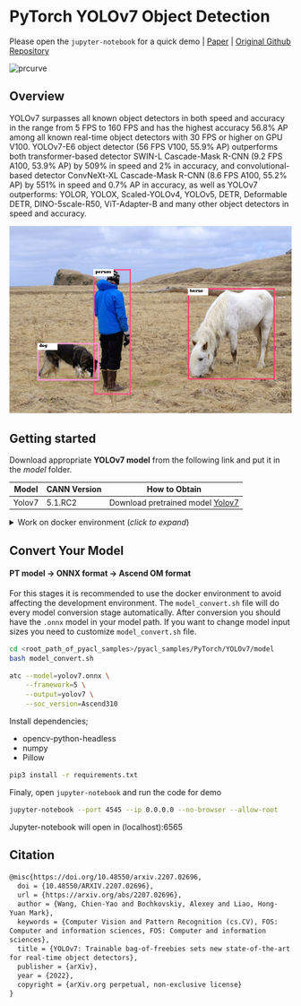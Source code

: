 # PyTorch YOLOv7 Object Detection
Please open the `jupyter-notebook` for a quick demo | [Paper](https://arxiv.org/abs/2207.02696) | [Original Github Repository](https://github.com/WongKinYiu/yolov7)

<img src="https://pjreddie.com/media/image/yologo_2.png" height="200" alt="prcurve"/>


## Overview
YOLOv7 surpasses all known object detectors in both speed and accuracy in the range from 5 FPS to 160 FPS and has the highest accuracy 56.8% AP among all known real-time object detectors with 30 FPS or higher on GPU V100. YOLOv7-E6 object detector (56 FPS V100, 55.9% AP) outperforms both transformer-based detector SWIN-L Cascade-Mask R-CNN (9.2 FPS A100, 53.9% AP) by 509% in speed and 2% in accuracy, and convolutional-based detector ConvNeXt-XL Cascade-Mask R-CNN (8.6 FPS A100, 55.2% AP) by 551% in speed and 0.7% AP in accuracy, as well as YOLOv7 outperforms: YOLOR, YOLOX, Scaled-YOLOv4, YOLOv5, DETR, Deformable DETR, DINO-5scale-R50, ViT-Adapter-B and many other object detectors in speed and accuracy. 

<img src="../../Common/data/yolo_result.png" alt="prcurve"/>


## Getting started

Download appropriate **YOLOv7 model** from the following link and put it in the _model_ folder. 

| **Model** | **CANN Version** | **How to Obtain** |
|---|---|---|
| Yolov7 | 5.1.RC2  | Download pretrained model [Yolov7](https://github.com/WongKinYiu/yolov7/releases/download/v0.1/yolov7.pt)

<details> <summary> Work on docker environment (<i>click to expand</i>)</summary>

Start your docker environment.

```bash
sudo docker run -it -u root --rm --name yolov7_docker -p 6565:4545 \
--device=/dev/davinci0 \
--device=/dev/davinci_manager \
--device=/dev/devmm_svm \
--device=/dev/hisi_hdc \
-v /usr/local/dcmi:/usr/local/dcmi \
-v /usr/local/bin/npu-smi:/usr/local/bin/npu-smi \
-v /usr/local/Ascend/driver:/usr/local/Ascend/driver \
-v /PATH/pyacl_samples:/workspace/pyacl_samples \
ascendhub.huawei.com/public-ascendhub/infer-modelzoo:22.0.RC2 /bin/bash
```
    
```bash
apt-get update && apt-get install -y --no-install-recommends \
        gcc \
        g++ \
        make \
        cmake \
        zlib1g \
        zlib1g-dev \
        openssl \
        libsqlite3-dev \
        libssl-dev \
        libffi-dev \
        unzip \
        pciutils \
        net-tools \
        libblas-dev \
        gfortran \
        libblas3 \
        libopenblas-dev \
        libbz2-dev \
        build-essential \
        lzma \
        liblzma-dev \
        git \
        && \
    apt-get clean && \
    rm -rf /var/lib/apt/lists/*
```
    
```bash
rm -rf /usr/local/python3.9.2

wget https://www.python.org/ftp/python/3.7.5/Python-3.7.5.tgz --no-check-certificate && \
    tar -zxvf Python-3.7.5.tgz && \
    cd Python-3.7.5 && \
    ./configure --prefix=/usr/local/python3.7.5 --enable-loadable-sqlite-extensions --enable-shared && make -j && make install && \
    cd .. && \
    rm -r -d Python-3.7.5 && rm Python-3.7.5.tgz && \
    export LD_LIBRARY_PATH=/usr/local/python3.7.5/lib:$LD_LIBRARY_PATH && \
    export PATH=/usr/local/python3.7.5/bin:$PATH

pip3 install --upgrade pip
pip3 install attrs numpy decorator sympy cffi pyyaml pathlib2 psutil protobuf scipy requests absl-py jupyter jupyterlab sympy

```


</details>

## Convert Your Model

#### PT model -> ONNX format -> Ascend OM format
For this stages it is recommended to use the docker environment to avoid affecting the development environment. The `model_convert.sh` file will do every model conversion stage automatically. After conversion you should have the `.onnx` model in your model path. If you want to change model input sizes you need to customize `model_convert.sh` file.

```bash
cd <root_path_of_pyacl_samples>/pyacl_samples/PyTorch/YOLOv7/model
bash model_convert.sh
```

```bash
atc --model=yolov7.onnx \
    --framework=5 \
    --output=yolov7 \
    --soc_version=Ascend310
```


Install dependencies;
- opencv-python-headless
- numpy
- Pillow


```bash
pip3 install -r requirements.txt
```

Finaly, open `jupyter-notebook` and run the code for demo

```bash
jupyter-notebook --port 4545 --ip 0.0.0.0 --no-browser --allow-root
```

Jupyter-notebook will open in (localhost):6565

## Citation
```
@misc{https://doi.org/10.48550/arxiv.2207.02696,
  doi = {10.48550/ARXIV.2207.02696},
  url = {https://arxiv.org/abs/2207.02696},
  author = {Wang, Chien-Yao and Bochkovskiy, Alexey and Liao, Hong-Yuan Mark},
  keywords = {Computer Vision and Pattern Recognition (cs.CV), FOS: Computer and information sciences, FOS: Computer and information sciences},
  title = {YOLOv7: Trainable bag-of-freebies sets new state-of-the-art for real-time object detectors},
  publisher = {arXiv},
  year = {2022},
  copyright = {arXiv.org perpetual, non-exclusive license}
}
```